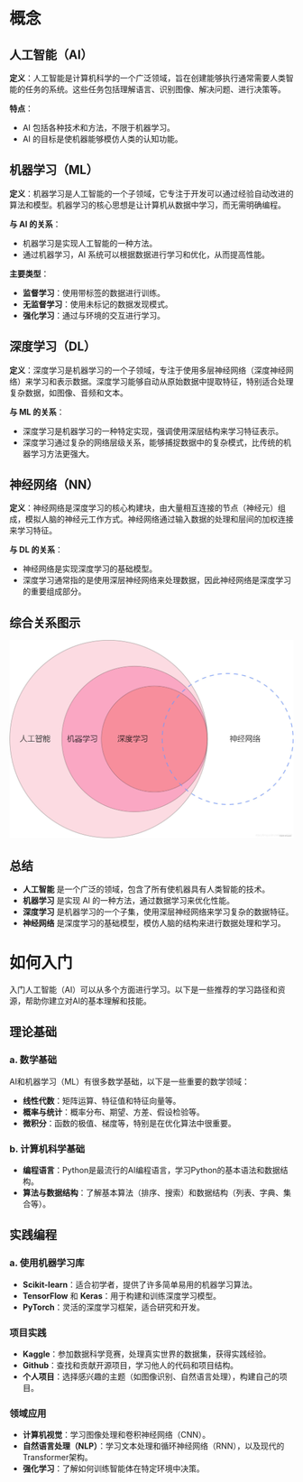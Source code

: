 # 概念

## 人工智能（AI）

**定义**：人工智能是计算机科学的一个广泛领域，旨在创建能够执行通常需要人类智能的任务的系统。这些任务包括理解语言、识别图像、解决问题、进行决策等。

**特点**：
- AI 包括各种技术和方法，不限于机器学习。
- AI 的目标是使机器能够模仿人类的认知功能。

## 机器学习（ML）

**定义**：机器学习是人工智能的一个子领域，它专注于开发可以通过经验自动改进的算法和模型。机器学习的核心思想是让计算机从数据中学习，而无需明确编程。

**与 AI 的关系**：
- 机器学习是实现人工智能的一种方法。
- 通过机器学习，AI 系统可以根据数据进行学习和优化，从而提高性能。

**主要类型**：
- **监督学习**：使用带标签的数据进行训练。
- **无监督学习**：使用未标记的数据发现模式。
- **强化学习**：通过与环境的交互进行学习。

## 深度学习（DL）

**定义**：深度学习是机器学习的一个子领域，专注于使用多层神经网络（深度神经网络）来学习和表示数据。深度学习能够自动从原始数据中提取特征，特别适合处理复杂数据，如图像、音频和文本。

**与 ML 的关系**：
- 深度学习是机器学习的一种特定实现，强调使用深层结构来学习特征表示。
- 深度学习通过复杂的网络层级关系，能够捕捉数据中的复杂模式，比传统的机器学习方法更强大。

## 神经网络（NN）

**定义**：神经网络是深度学习的核心构建块，由大量相互连接的节点（神经元）组成，模拟人脑的神经元工作方式。神经网络通过输入数据的处理和层间的加权连接来学习特征。

**与 DL 的关系**：
- 神经网络是实现深度学习的基础模型。
- 深度学习通常指的是使用深层神经网络来处理数据，因此神经网络是深度学习的重要组成部分。

## 综合关系图示

![关系图](Image/image01.png)

## 总结

- **人工智能** 是一个广泛的领域，包含了所有使机器具有人类智能的技术。
- **机器学习** 是实现 AI 的一种方法，通过数据学习来优化性能。
- **深度学习** 是机器学习的一个子集，使用深层神经网络来学习复杂的数据特征。
- **神经网络** 是深度学习的基础模型，模仿人脑的结构来进行数据处理和学习。

# 如何入门

入门人工智能（AI）可以从多个方面进行学习。以下是一些推荐的学习路径和资源，帮助你建立对AI的基本理解和技能。

## 理论基础

### a. 数学基础
AI和机器学习（ML）有很多数学基础，以下是一些重要的数学领域：
- **线性代数**：矩阵运算、特征值和特征向量等。
- **概率与统计**：概率分布、期望、方差、假设检验等。
- **微积分**：函数的极值、梯度等，特别是在优化算法中很重要。

### b. 计算机科学基础
- **编程语言**：Python是最流行的AI编程语言，学习Python的基本语法和数据结构。
- **算法与数据结构**：了解基本算法（排序、搜索）和数据结构（列表、字典、集合等）。

## 实践编程

### a. 使用机器学习库
- **Scikit-learn**：适合初学者，提供了许多简单易用的机器学习算法。
- **TensorFlow** 和 **Keras**：用于构建和训练深度学习模型。
- **PyTorch**：灵活的深度学习框架，适合研究和开发。

### 项目实践
- **Kaggle**：参加数据科学竞赛，处理真实世界的数据集，获得实践经验。
- **Github**：查找和贡献开源项目，学习他人的代码和项目结构。
- **个人项目**：选择感兴趣的主题（如图像识别、自然语言处理），构建自己的项目。

### 领域应用

- **计算机视觉**：学习图像处理和卷积神经网络（CNN）。
- **自然语言处理（NLP）**：学习文本处理和循环神经网络（RNN），以及现代的Transformer架构。
- **强化学习**：了解如何训练智能体在特定环境中决策。